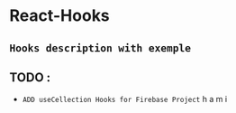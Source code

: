 # React-Hooks
## ``Hooks description with exemple``

## TODO :
* `ADD useCellection Hooks for Firebase Project`
h
a
m
i

